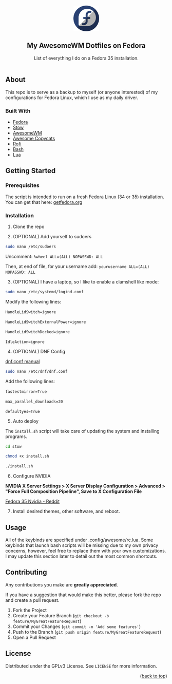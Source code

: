 <div id="top"></div>

<!-- HEADER -->
<br />
<div align="center">
    <img src="images/logo.png" alt="Logo" width="80" height="80">

  <h2 align="center">My AwesomeWM Dotfiles on Fedora</h2>

  <p align="center">
    List of everything I do on a Fedora 35 installation.
    <br />
    <br />
  </p>
</div>

<!-- ABOUT -->
## About

This repo is to serve as a backup to myself (or anyone interested) of my configurations for Fedora Linux, which I use as my daily driver. 

### Built With

* [Fedora](https://getfedora.org/)
* [Stow](https://www.gnu.org/software/stow/)
* [AwesomeWM](https://awesomewm.org/)
* [Awesome Copycats](https://github.com/lcpz/awesome-copycats)
* [Rofi](https://wiki.archlinux.org/title/Rofi)
* [Bash](https://www.gnu.org/software/bash/)
* [Lua](https://www.lua.org/)

<!-- GETTING STARTED -->
## Getting Started

### Prerequisites

The script is intended to run on a fresh Fedora Linux (34 or 35) installation. You can get that here: [getfedora.org](https://getfedora.org/)

### Installation

1. Clone the repo

2. (OPTIONAL) Add yourself to sudoers

```bash
sudo nano /etc/sudoers
```
Uncomment: `%wheel ALL=(ALL) NOPASSWD: ALL`

Then, at end of file, for your username add: `yourusername ALL=(ALL) NOPASSWD: ALL`

3. (OPTIONAL) I have a laptop, so I like to enable a clamshell like mode:

```bash
sudo nano /etc/systemd/logind.conf
```

Modify the following lines: 

`HandleLidSwitch=ignore`

`HandleLidSwitchExternalPower=ignore`

`HandleLidSwitchDocked=ignore`

`IdleAction=ignore`

4. (OPTIONAL) DNF Config

[dnf.conf manual](https://man7.org/linux/man-pages/man5/dnf.conf.5.html)

```bash
sudo nano /etc/dnf/dnf.conf
```

Add the following lines:

`fastestmirror=True`

`max_parallel_downloads=20`

`defaultyes=True`

5. Auto deploy

The `install.sh` script will take care of updating the system and installing programs. 

```bash
cd stow
```

```bash
chmod +x install.sh
```

```bash
./install.sh
```

6. Configure NVIDIA

**NVIDIA X Server Settings > X Server Display Configuration > Advanced > "Force Full Composition Pipeline", Save to X Configuration File**

[Fedora 35 Nvidia - Reddit](https://www.reddit.com/r/Fedora/comments/r3159m/nvidia_driver_is_not_working_after_a_fedora_34_to/)

7. Install desired themes, other software, and reboot.

<!-- USAGE EXAMPLES -->
## Usage

All of the keybinds are specified under .config/awesome/rc.lua. Some keybinds that launch bash scripts will be missing due to my own privacy concerns, however, feel free to replace them with your own customizations. I may update this section later to detail out the most common shortcuts.

<!-- CONTRIBUTING -->
## Contributing

Any contributions you make are **greatly appreciated**.

If you have a suggestion that would make this better, please fork the repo and create a pull request.

1. Fork the Project
2. Create your Feature Branch (`git checkout -b feature/MyGreatFeatureRequest`)
3. Commit your Changes (`git commit -m 'Add some features'`)
4. Push to the Branch (`git push origin feature/MyGreatFeatureRequest`)
5. Open a Pull Request

<!-- LICENSE -->
## License

Distributed under the GPLv3 License. See `LICENSE` for more information.

<p align="right">(<a href="#top">back to top</a>)</p>
